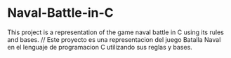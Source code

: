 # Naval-Battle-in-C

This project is a representation of the game naval battle in C using its rules and bases. // 
Este proyecto es una representacion del juego Batalla Naval en el lenguaje de programacion C utilizando sus reglas y bases.

